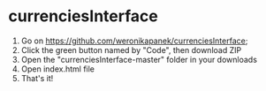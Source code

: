 # currenciesInterface

1. Go on https://github.com/weronikapanek/currenciesInterface;
2. Click the green button named by "Code", then download ZIP
3. Open the "currenciesInterface-master" folder in your downloads
4. Open index.html file
5. That's it!

